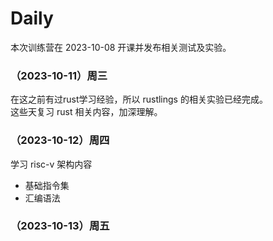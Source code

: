 # Daily
本次训练营在 2023-10-08 开课并发布相关测试及实验。

### （2023-10-11）周三
在这之前有过rust学习经验，所以 rustlings 的相关实验已经完成。<br />
这些天复习 rust 相关内容，加深理解。

### （2023-10-12）周四
学习 risc-v 架构内容
- 基础指令集
- 汇编语法

### （2023-10-13）周五

